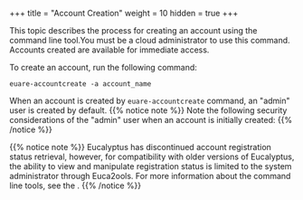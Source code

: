 +++
title = "Account Creation"
weight = 10
hidden = true
+++

This topic describes the process for creating an account using the command line tool.You must be a cloud administrator to use this command. Accounts created are available for immediate access. 

To create an account, run the following command: 


    euare-accountcreate -a account_name

When an account is created by `euare-accountcreate` command, an "admin" user is created by default. 
{{% notice note %}}
Note the following security considerations of the "admin" user when an account is initially created: 
{{% /notice %}}



{{% notice note %}}
Eucalyptus has discontinued account registration status retrieval, however, for compatibility with older versions of Eucalyptus, the ability to view and manipulate registration status is limited to the system administrator through Euca2ools. For more information about the command line tools, see the . 
{{% /notice %}}

